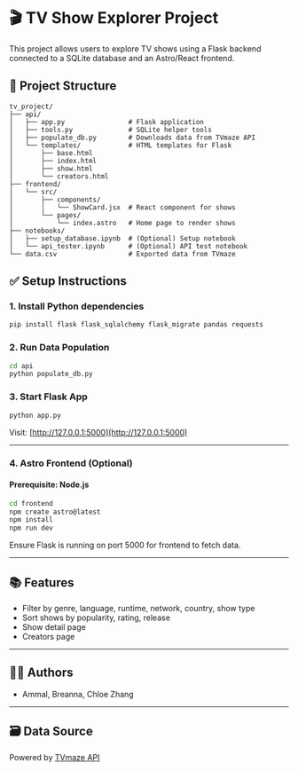 # 🎬 TV Show Explorer Project

This project allows users to explore TV shows using a Flask backend connected to a SQLite database and an Astro/React frontend.

## 📁 Project Structure

```
tv_project/
├── api/
│   ├── app.py                # Flask application
│   ├── tools.py              # SQLite helper tools
│   ├── populate_db.py        # Downloads data from TVmaze API
│   └── templates/            # HTML templates for Flask
│       ├── base.html
│       ├── index.html
│       ├── show.html
│       └── creators.html
├── frontend/
│   └── src/
│       ├── components/
│       │   └── ShowCard.jsx  # React component for shows
│       └── pages/
│           └── index.astro   # Home page to render shows
├── notebooks/
│   ├── setup_database.ipynb  # (Optional) Setup notebook
│   └── api_tester.ipynb      # (Optional) API test notebook
└── data.csv                  # Exported data from TVmaze
```

## ✅ Setup Instructions

### 1. Install Python dependencies
```bash
pip install flask flask_sqlalchemy flask_migrate pandas requests
```

### 2. Run Data Population
```bash
cd api
python populate_db.py
```

### 3. Start Flask App
```bash
python app.py
```
Visit: [http://127.0.0.1:5000](http://127.0.0.1:5000)

---

### 4. Astro Frontend (Optional)

#### Prerequisite: Node.js

```bash
cd frontend
npm create astro@latest
npm install
npm run dev
```

Ensure Flask is running on port 5000 for frontend to fetch data.

---

## 📚 Features
- Filter by genre, language, runtime, network, country, show type
- Sort shows by popularity, rating, release
- Show detail page
- Creators page

---

## 👩‍💻 Authors
- Ammal, Breanna, Chloe Zhang

---

## 🗃️ Data Source
Powered by [TVmaze API](https://www.tvmaze.com/api)

